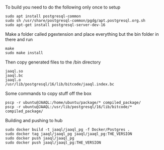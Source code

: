 To build you need to do the following only once to setup

    sudo apt install postgresql-common
    sudo sh /usr/share/postgresql-common/pgdg/apt.postgresql.org.sh
    sudo apt-get install postgresql-server-dev-16

Make a folder called pgextension and place everything but the bin folder in there and run
    
    make
    sudo make install

Then copy generated files to the /bin directory
    
    jaaql.so
    jaaql.bc
    jaaql.o
    /usr/lib/postgresql/16/lib/bitcode/jaaql.index.bc

Some commands to copy stuff off the box

    pscp -r ubuntu@JAAQL:/home/ubuntu/package/* compiled_package/
    pscp -r ubuntu@JAAQL:/usr/lib/postgresql/16/lib/bitcode/* compiled_package/

Building and pushing to hub
    
    sudo docker build -t jaaql/jaaql_pg -f Docker/Postgres .
    sudo docker tag jaaql/jaaql_pg jaaql/jaaql_pg:THE_VERSION
    sudo docker push jaaql/jaaql_pg
    sudo docker push jaaql/jaaql_pg:THE_VERSION

